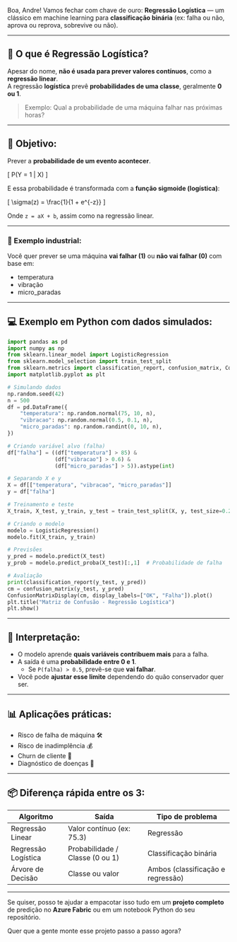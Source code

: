 Boa, Andre! Vamos fechar com chave de ouro: **Regressão Logística** — um clássico em machine learning para **classificação binária** (ex: falha ou não, aprova ou reprova, sobrevive ou não).

---

## 🤔 O que é Regressão Logística?

Apesar do nome, **não é usada para prever valores contínuos**, como a **regressão linear**.  
A regressão **logística** prevê **probabilidades de uma classe**, geralmente **0 ou 1**.

> Exemplo: Qual a probabilidade de uma máquina falhar nas próximas horas?

---

## 🎯 Objetivo:

Prever a **probabilidade de um evento acontecer**.

\[
P(Y = 1 | X)
\]

E essa probabilidade é transformada com a **função sigmoide (logística)**:

\[
\sigma(z) = \frac{1}{1 + e^{-z}}
\]

Onde `z = aX + b`, assim como na regressão linear.

---

### 🧪 Exemplo industrial:

Você quer prever se uma máquina **vai falhar (1)** ou **não vai falhar (0)** com base em:

- temperatura
- vibração
- micro_paradas

---

## 💻 Exemplo em Python com dados simulados:

```python
import pandas as pd
import numpy as np
from sklearn.linear_model import LogisticRegression
from sklearn.model_selection import train_test_split
from sklearn.metrics import classification_report, confusion_matrix, ConfusionMatrixDisplay
import matplotlib.pyplot as plt

# Simulando dados
np.random.seed(42)
n = 500
df = pd.DataFrame({
    "temperatura": np.random.normal(75, 10, n),
    "vibracao": np.random.normal(0.5, 0.1, n),
    "micro_paradas": np.random.randint(0, 10, n),
})

# Criando variável alvo (falha)
df["falha"] = ((df["temperatura"] > 85) & 
               (df["vibracao"] > 0.6) & 
               (df["micro_paradas"] > 5)).astype(int)

# Separando X e y
X = df[["temperatura", "vibracao", "micro_paradas"]]
y = df["falha"]

# Treinamento e teste
X_train, X_test, y_train, y_test = train_test_split(X, y, test_size=0.2, random_state=42)

# Criando o modelo
modelo = LogisticRegression()
modelo.fit(X_train, y_train)

# Previsões
y_pred = modelo.predict(X_test)
y_prob = modelo.predict_proba(X_test)[:,1]  # Probabilidade de falha

# Avaliação
print(classification_report(y_test, y_pred))
cm = confusion_matrix(y_test, y_pred)
ConfusionMatrixDisplay(cm, display_labels=["OK", "Falha"]).plot()
plt.title("Matriz de Confusão - Regressão Logística")
plt.show()
```

---

## 🧠 Interpretação:

- O modelo aprende **quais variáveis contribuem mais** para a falha.
- A saída é uma **probabilidade entre 0 e 1**.
  - Se `P(falha) > 0.5`, prevê-se que **vai falhar**.
- Você pode **ajustar esse limite** dependendo do quão conservador quer ser.

---

## 📊 Aplicações práticas:

- Risco de falha de máquina 🛠
- Risco de inadimplência 💰
- Churn de cliente 📱
- Diagnóstico de doenças 🏥

---

## 📦 Diferença rápida entre os 3:

| Algoritmo           | Saída                   | Tipo de problema     |
|---------------------|--------------------------|------------------------|
| Regressão Linear     | Valor contínuo (ex: 75.3) | Regressão              |
| Regressão Logística  | Probabilidade / Classe (0 ou 1) | Classificação binária |
| Árvore de Decisão    | Classe ou valor          | Ambos (classificação e regressão) |

---

Se quiser, posso te ajudar a empacotar isso tudo em um **projeto completo** de predição no **Azure Fabric** ou em um notebook Python do seu repositório.

Quer que a gente monte esse projeto passo a passo agora?
